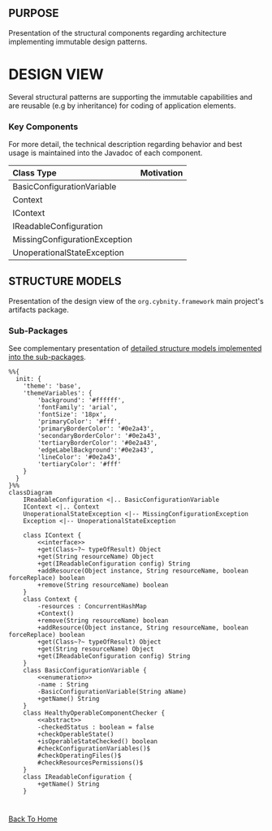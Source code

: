 ## PURPOSE
Presentation of the structural components regarding architecture implementing immutable design patterns.

# DESIGN VIEW
Several structural patterns are supporting the immutable capabilities and are reusable (e.g by inheritance) for coding of application elements.

### Key Components
For more detail, the technical description regarding behavior and best usage is maintained into the Javadoc of each component.

|Class Type|Motivation|
| :-- | :-- |
|BasicConfigurationVariable| |
|Context| |
|IContext| |
|IReadableConfiguration| |
|MissingConfigurationException| |
|UnoperationalStateException| |

## STRUCTURE MODELS
Presentation of the design view of the `org.cybnity.framework` main project's artifacts package.

### Sub-Packages
See complementary presentation of [detailed structure models implemented into the sub-packages](designview-packages.md).


```mermaid
%%{
  init: {
    'theme': 'base',
    'themeVariables': {
        'background': '#ffffff',
        'fontFamily': 'arial',
        'fontSize': '18px',
        'primaryColor': '#fff',
        'primaryBorderColor': '#0e2a43',
        'secondaryBorderColor': '#0e2a43',
        'tertiaryBorderColor': '#0e2a43',
        'edgeLabelBackground':'#0e2a43',
        'lineColor': '#0e2a43',
        'tertiaryColor': '#fff'
    }
  }
}%%
classDiagram
    IReadableConfiguration <|.. BasicConfigurationVariable
    IContext <|.. Context
    UnoperationalStateException <|-- MissingConfigurationException
    Exception <|-- UnoperationalStateException

    class IContext {
        <<interface>>
        +get(Class~?~ typeOfResult) Object
        +get(String resourceName) Object
        +get(IReadableConfiguration config) String
        +addResource(Object instance, String resourceName, boolean forceReplace) boolean
        +remove(String resourceName) boolean
    }
    class Context {
        -resources : ConcurrentHashMap
        +Context()
        +remove(String resourceName) boolean
        +addResource(Object instance, String resourceName, boolean forceReplace) boolean
        +get(Class~?~ typeOfResult) Object
        +get(String resourceName) Object
        +get(IReadableConfiguration config) String
    }
    class BasicConfigurationVariable {
        <<enumeration>>
        -name : String
        -BasicConfigurationVariable(String aName)
        +getName() String
    }
    class HealthyOperableComponentChecker {
        <<abstract>>
        -checkedStatus : boolean = false
        +checkOperableState()
        +isOperableStateChecked() boolean
        #checkConfigurationVariables()$
        #checkOperatingFiles()$
        #checkResourcesPermissions()$
    }
    class IReadableConfiguration {
        +getName() String
    }
```

#
[Back To Home](README.md)
